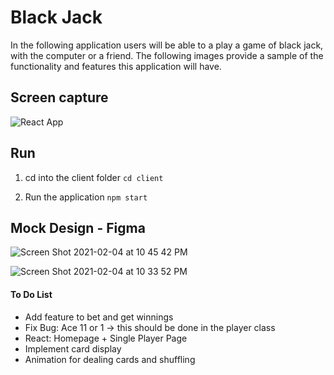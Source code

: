 # Black Jack

In the following application users will be able to a play a game of black jack, with the computer or a friend. The following images provide a sample of the functionality and features this application will have.

## Screen capture
![React App](https://user-images.githubusercontent.com/38298940/108430320-32f62480-720f-11eb-97cf-b9cc6eb5fa9c.gif)


## Run

1. cd into the client folder
`cd client`

2. Run the application
`npm start`

## Mock Design - Figma
![Screen Shot 2021-02-04 at 10 45 42 PM](https://user-images.githubusercontent.com/38298940/106987122-c2dd9e00-673a-11eb-9cdb-66a8ace8cce0.png)


![Screen Shot 2021-02-04 at 10 33 52 PM](https://user-images.githubusercontent.com/38298940/106986506-7a71b080-6739-11eb-9cbb-c9b88546fcaa.png)


#### To Do List
- Add feature to bet and get winnings
- Fix Bug: Ace 11 or 1 -> this should be done in the player class
- React: Homepage + Single Player Page
- Implement card display
- Animation for dealing cards and shuffling

